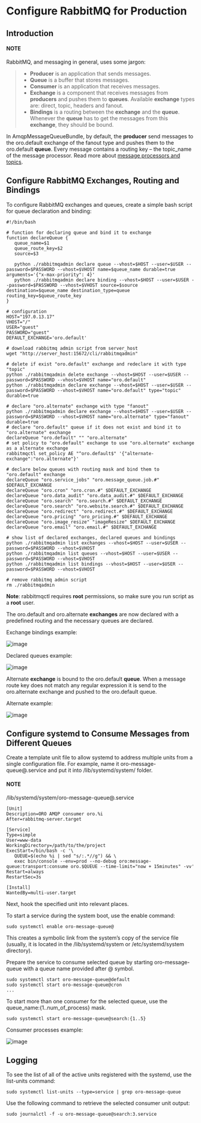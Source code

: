 <a id="op-structure-mq-rabbitmq-configure"></a>

# Configure RabbitMQ for Production

## Introduction

#### NOTE
RabbitMQ, and messaging in general, uses some jargon:

> * **Producer** is an application that sends messages.
> * **Queue** is a buffer that stores messages.
> * **Consumer** is an application that receives messages.
> * **Exchange** is a component that receives messages from **producers** and pushes them to **queues**. Available **exchange** types are: direct, topic, headers and fanout.
> * **Bindings** is a routing between the **exchange** and the **queue**. Whenever the **queue** has to get the messages from this **exchange**, they should be bound.

In AmqpMessageQueueBundle, by default, the **producer** send messages to the oro.default exchange of the fanout type and pushes them to the oro.default **queue**.
Every message contains a routing key – the topic_name of the message processor. Read more about [message processors and topics](../index.md#op-structure-mq).

## Configure RabbitMQ Exchanges, Routing and Bindings

To configure RabbitMQ exchanges and queues, create a simple bash script for queue declaration and binding:

```none
#!/bin/bash

# function for declaring queue and bind it to exchange
function declareQueue {
   queue_name=$1
   queue_route_key=$2
   source=$3

   python ./rabbitmqadmin declare queue --vhost=$HOST --user=$USER --password=$PASSWORD --vhost=$VHOST name=$queue_name durable=true arguments='{"x-max-priority": 4}'
   python ./rabbitmqadmin declare binding --vhost=$HOST --user=$USER --password=$PASSWORD --vhost=$VHOST source=$source destination=$queue_name destination_type=queue routing_key=$queue_route_key
}

# configuration
HOST="197.0.13.17"
VHOST="/"
USER="guest"
PASSWORD="guest"
DEFAULT_EXCHANGE='oro.default'

# download rabbitmq admin script from server_host
wget "http://server_host:15672/cli/rabbitmqadmin"

# delete if exist "oro.default" exchange and redeclare it with type "topic"
python ./rabbitmqadmin delete exchange --vhost=$HOST --user=$USER --password=$PASSWORD --vhost=$VHOST name="oro.default"
python ./rabbitmqadmin declare exchange --vhost=$HOST --user=$USER --password=$PASSWORD --vhost=$VHOST name="oro.default" type="topic" durable=true

# declare "oro.alternate" exchange with type "fanout"
python ./rabbitmqadmin declare exchange --vhost=$HOST --user=$USER --password=$PASSWORD --vhost=$VHOST name="oro.alternate" type="fanout" durable=true
# declare "oro.default" queue if it does not exist and bind it to "oro.alternate" exchange
declareQueue "oro.default" "" "oro.alternate"
# set policy to "oro.default" exchange to use "oro.alternate" exchange as a alternate exchange
rabbitmqctl set_policy AE "^oro.default$" '{"alternate-exchange":"oro.alternate"}'

# declare below queues with routing mask and bind them to "oro.default" exchange
declareQueue "oro.service_jobs" "oro.message_queue.job.#" $DEFAULT_EXCHANGE
declareQueue "oro.cron" "oro.cron.#" $DEFAULT_EXCHANGE
declareQueue "oro.data_audit" "oro.data_audit.#" $DEFAULT_EXCHANGE
declareQueue "oro.search" "oro.search.#" $DEFAULT_EXCHANGE
declareQueue "oro.search" "oro.website.search.#" $DEFAULT_EXCHANGE
declareQueue "oro.redirect" "oro.redirect.#" $DEFAULT_EXCHANGE
declareQueue "oro.pricing" "oro_pricing.#" $DEFAULT_EXCHANGE
declareQueue "oro.image_resize" "imageResize" $DEFAULT_EXCHANGE
declareQueue "oro.email" "oro.email.#" $DEFAULT_EXCHANGE

# show list of declared exchanges, declared queues and bindings
python ./rabbitmqadmin list exchanges --vhost=$HOST --user=$USER --password=$PASSWORD --vhost=$VHOST
python ./rabbitmqadmin list queues --vhost=$HOST --user=$USER --password=$PASSWORD --vhost=$VHOST
python ./rabbitmqadmin list bindings --vhost=$HOST --user=$USER --password=$PASSWORD --vhost=$VHOST

# remove rabbitmq admin script
rm ./rabbitmqadmin
```

**Note**: rabbitmqctl requires **root** permissions, so make sure you run script as a **root** user.

The oro.default and oro.alternate **exchanges** are now declared with a predefined routing and the necessary queues are declared.

Exchange bindings example:

![image](img/backend/architecture/bindings.png)

Declared queues example:

![image](img/backend/architecture/queues.png)

Alternate **exchange** is bound to the oro.default **queue**. When a message route key does not match any regular expression it is send to the oro.alternate exchange and pushed to the oro.default queue.

Alternate example:

![image](img/backend/architecture/alternate.png)

## Configure systemd to Consume Messages from Different Queues

Create a template unit file to allow systemd to address multiple units from a single configuration file.
For example, name it oro-message-queue@.service and put it into /lib/systemd/system/ folder.

#### NOTE
/lib/systemd/system/oro-message-queue@.service
```none
[Unit]
Description=ORO AMQP consumer oro.%i
After=rabbitmq-server.target

[Service]
Type=simple
User=www-data
WorkingDirectory=/path/to/the/project
ExecStart=/bin/bash -c '\
   QUEUE=$(echo %i | sed "s/:.*//g") && \
   exec bin/console --env=prod --no-debug oro:message-queue:transport:consume oro.$QUEUE --time-limit="now + 15minutes" -vv'
Restart=always
RestartSec=3s

[Install]
WantedBy=multi-user.target
```

Next, hook the specified unit into relevant places.

To start a service during the system boot, use the enable command:

```none
sudo systemctl enable oro-message-queue@
```

This creates a symbolic link from the system’s copy of the service file (usually, it is located in the /lib/systemd/system or /etc/systemd/system directory).

Prepare the service to consume selected queue by starting oro-message-queue with a queue name provided after @ symbol.

```none
sudo systemctl start oro-message-queue@default
sudo systemctl start oro-message-queue@cron
...
```

To start more than one consumer for the selected queue, use the queue_name:{1..num_of_process} mask.

```none
sudo systemctl start oro-message-queue@search:{1..5}
```

Consumer processes example:

![image](user/img/system/processes/all_processes.png)

## Logging

To see the list of all of the active units registered with the systemd, use the list-units command:

```none
sudo systemctl list-units --type=service | grep oro-message-queue
```

Use the following command to retrieve the selected consumer unit output:

```none
sudo journalctl -f -u oro-message-queue@search:3.service
```

<!-- Frontend -->
